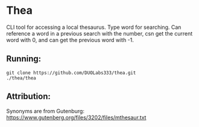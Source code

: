# Thea
CLI tool for accessing a local thesaurus. Type word for searching. Can reference a word in a previous search with the number, csn get the current word with 0, and can get the previous word with -1. 


## Running:
    git clone https://github.com/DUOLabs333/thea.git
    ./thea/thea

## Attribution:
Synonyms are from Gutenburg: 
https://www.gutenberg.org/files/3202/files/mthesaur.txt
